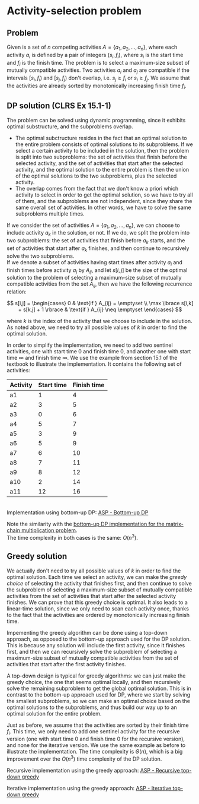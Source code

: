 # Activity-selection problem

## Problem

Given is a set of $n$ competing activities $A = \{a_1, a_2, \dots, a_n\}$, where each activity $a_i$ is defined by a pair of integers $(s_i, f_i)$, where $s_i$ is the start time and $f_i$ is the finish time. The problem is to select a maximum-size subset of mutually compatible activities. Two activities $a_i$ and $a_j$ are compatible if the intervals $[s_i, f_i)$ and $[s_j, f_j)$ don't overlap, i.e. $s_j \geq f_i$ or $s_i \geq f_j$. We assume that the activities are already sorted by monotonically increasing finish time $f_i$.

## DP solution (CLRS Ex 15.1-1)

The problem can be solved using dynamic programming, since it exhibits optimal substructure, and the subproblems overlap.

- The optimal subctructure resides in the fact that an optimal solution to the entire problem consists of optimal solutions to its subproblems. If we select a certain activity to be included in the solution, then the problem is split into two subproblems: the set of activities that finish before the selected activity, and the set of activities that start after the selected activity, and the optimal solution to the entire problem is then the union of the optimal solutions to the two subproblems, plus the selected activity.
- The overlap comes from the fact that we don't know a priori which activity to select in order to get the optimal solution, so we have to try all of them, and the subproblems are not independent, since they share the same overall set of activities. In other words, we have to solve the same subproblems multiple times.

If we consider the set of activities $A = \{a_1, a_2, \dots, a_n\}$, we can choose to include activity $a_k$ in the solution, or not. If we do, we split the problem into two subproblems: the set of activities that finish before $a_k$ starts, and the set of activities that start after $a_k$ finishes, and then continue to recursively solve the two subproblems.  
If we denote a subset of activities having start times after activity $a_i$ and finish times before activity $a_j$ by $A_{ij}$, and let $s[i,j]$ be the size of the optimal solution to the problem of selecting a maximum-size subset of mutually compatible activities from the set $A_{ij}$, then we have the following recurrence relation:

$$
s[i,j] =  
\begin{cases}
0 & \text{if } A_{ij} = \emptyset \\
\max \lbrace s[i,k] + s[k,j] + 1 \rbrace  & \text{if } A_{ij} \neq \emptyset
\end{cases}
$$

where $k$ is the index of the activity that we choose to include in the solution. As noted above, we need to try all possible values of $k$ in order to find the optimal solution.

In order to simplify the implementation, we need to add two sentinel activities, one with start time $0$ and finish time $0$, and another one with start time $\infty$ and finish time $\infty$. We use the example from section 15.1 of the textbook to illustrate the implementation. It contains the following set of activities:

| Activity | Start time | Finish time |
| :--- | :--- | :--- |
| a1 | 1 | 4 |
| a2 | 3 | 5 |
| a3 | 0 | 6 |
| a4 | 5 | 7 |
| a5 | 3 | 9 |
| a6 | 5 | 9 |
| a7 | 6 | 10 |
| a8 | 7 | 11 |
| a9 | 8 | 12 |
| a10 | 2 | 14 |
| a11 | 12 | 16 |

&nbsp;&nbsp;&nbsp;&nbsp;&nbsp;&nbsp;  
Implementation using bottom-up DP: [ASP - Bottom-up DP](https://github.com/pl3onasm/AADS/blob/main/algorithms/greedy/activity-selection/asp-1.c)

Note the similarity with the [bottom-up DP implementation for the matrix-chain multiplication problem](https://github.com/pl3onasm/AADS/blob/main/algorithms/dynamic-programming/matrix-chain-mult/mcm-3.c).  
The time complexity in both cases is the same: $O(n^3)$.
&nbsp;&nbsp;&nbsp;&nbsp;&nbsp;&nbsp;  

## Greedy solution

We actually don't need to try all possible values of $k$ in order to find the optimal solution. Each time we select an activity, we can make the *greedy choice* of selecting the activity that finishes first, and then continue to solve the subproblem of selecting a maximum-size subset of mutually compatible activities from the set of activities that start after the selected activity finishes. We can prove that this greedy choice is optimal. It also leads to a linear-time solution, since we only need to scan each activity once, thanks to the fact that the activities are ordered by monotonically increasing finish time.

Impementing the greedy algorithm can be done using a top-down approach, as opposed to the bottom-up approach used for the DP solution. This is because any solution will include the first activity, since it finishes first, and then we can recursively solve the subproblem of selecting a maximum-size subset of mutually compatible activities from the set of activities that start after the first activity finishes.  

A top-down design is typical for greedy algorithms: we can just make the greedy choice, the one that seems optimal locally, and then recursively solve the remaining subproblem to get the global optimal solution. This is in contrast to the bottom-up approach used for DP, where we start by solving the smallest subproblems, so we can make an optimal choice based on the optimal solutions to the subproblems, and thus build our way up to an optimal solution for the entire problem.

Just as before, we assume that the activities are sorted by their finish time $f_i$. This time, we only need to add one sentinel activity for the recursive version (one with start time $0$ and finish time $0$ for the recursive version), and none for the iterative version. We use the same example as before to illustrate the implementation. The time complexity is $\Theta(n)$, which is a big improvement over the $O(n^3)$ time complexity of the DP solution.  

Recursive implementation using the greedy approach: [ASP - Recursive top-down greedy](https://github.com/pl3onasm/AADS/blob/main/algorithms/greedy/activity-selection/asp-2.c)  

Iterative implementation using the greedy approach: [ASP - Iterative top-down greedy](https://github.com/pl3onasm/AADS/blob/main/algorithms/greedy/activity-selection/asp-3.c)  
